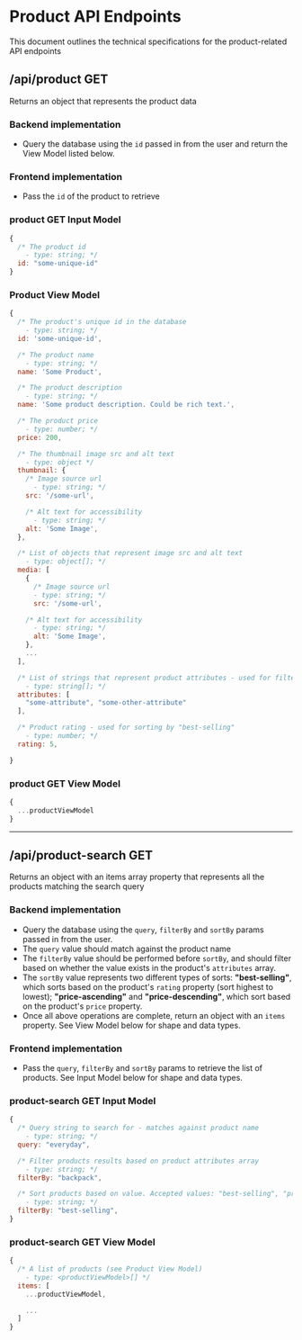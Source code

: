 # Product API Endpoints

This document outlines the technical specifications for the product-related API endpoints

## /api/product **GET**

Returns an object that represents the product data

### Backend implementation

- Query the database using the `id` passed in from the user and return the View Model listed below.

### Frontend implementation

- Pass the `id` of the product to retrieve

### product GET Input Model

```js
{
  /* The product id
    - type: string; */
  id: "some-unique-id"
}
```

### Product View Model

```js
{
  /* The product's unique id in the database
    - type: string; */
  id: 'some-unique-id',

  /* The product name
    - type: string; */
  name: 'Some Product',

  /* The product description
    - type: string; */
  name: 'Some product description. Could be rich text.',

  /* The product price
    - type: number; */
  price: 200,

  /* The thumbnail image src and alt text
    - type: object */
  thumbnail: {
    /* Image source url
      - type: string; */
    src: '/some-url',

    /* Alt text for accessibility
      - type: string; */
    alt: 'Some Image',
  },

  /* List of objects that represent image src and alt text
    - type: object[]; */
  media: [
    {
      /* Image source url
      - type: string; */
      src: '/some-url',

    /* Alt text for accessibility
      - type: string; */
      alt: 'Some Image',
    },
    ...
  ],

  /* List of strings that represent product attributes - used for filtering
    - type: string[]; */
  attributes: [
    "some-attribute", "some-other-attribute"
  ],

  /* Product rating - used for sorting by "best-selling"
    - type: number; */
  rating: 5,

}
```

### product GET View Model

```js
{
  ...productViewModel
}
```

---

## /api/product-search **GET**

Returns an object with an items array property that represents all the products matching the search query

### Backend implementation

- Query the database using the `query`, `filterBy` and `sortBy` params passed in from the user.
- The `query` value should match against the product name
- The `filterBy` value should be performed before `sortBy`, and should filter based on whether the value exists in the product's `attributes` array.
- The `sortBy` value represents two different types of sorts: **"best-selling"**, which sorts based on the product's `rating` property (sort highest to lowest); **"price-ascending"** and **"price-descending"**, which sort based on the product's `price` property.
- Once all above operations are complete, return an object with an `items` property. See View Model below for shape and data types.

### Frontend implementation

- Pass the `query`, `filterBy` and `sortBy` params to retrieve the list of products. See Input Model below for shape and data types.

### product-search GET Input Model

```js
{
  /* Query string to search for - matches against product name
    - type: string; */
  query: "everyday",

  /* Filter products results based on product attributes array
    - type: string; */
  filterBy: "backpack",

  /* Sort products based on value. Accepted values: "best-selling", "price-ascending", "price-descending"
    - type: string; */
  filterBy: "best-selling",
}
```

### product-search GET View Model

```js
{
  /* A list of products (see Product View Model)
    - type: <productViewModel>[] */
  items: [
    ...productViewModel,

    ...
  ]
}
```
